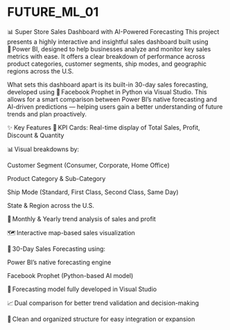 # FUTURE_ML_01
📊 Super Store Sales Dashboard with AI-Powered Forecasting
This project presents a highly interactive and insightful sales dashboard built using 💼 Power BI, designed to help businesses analyze and monitor key sales metrics with ease. It offers a clear breakdown of performance across product categories, customer segments, ship modes, and geographic regions across the U.S.

What sets this dashboard apart is its built-in 30-day sales forecasting, developed using 🤖 Facebook Prophet in Python via Visual Studio. This allows for a smart comparison between Power BI’s native forecasting and AI-driven predictions — helping users gain a better understanding of future trends and plan proactively.

✨ Key Features
📌 KPI Cards: Real-time display of Total Sales, Profit, Discount & Quantity

📊 Visual breakdowns by:

Customer Segment (Consumer, Corporate, Home Office)

Product Category & Sub-Category

Ship Mode (Standard, First Class, Second Class, Same Day)

State & Region across the U.S.

📅 Monthly & Yearly trend analysis of sales and profit

🗺️ Interactive map-based sales visualization

🔮 30-Day Sales Forecasting using:

Power BI’s native forecasting engine

Facebook Prophet (Python-based AI model)

🧠 Forecasting model fully developed in Visual Studio

📈 Dual comparison for better trend validation and decision-making

📂 Clean and organized structure for easy integration or expansion
